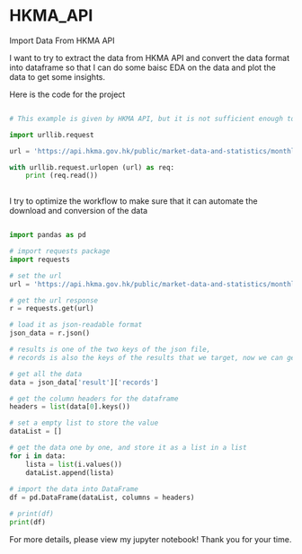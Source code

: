 # HKMA_API
Import Data From HKMA API

I want to try to extract the data from HKMA API and convert the data format into dataframe so that I can do some baisc EDA on the data and plot the data to get some insights.

Here is the code for the project

```python

# This example is given by HKMA API, but it is not sufficient enough to do our data analysis. We need to convert it to dataframe format

import urllib.request

url = 'https://api.hkma.gov.hk/public/market-data-and-statistics/monthly-statistical-bulletin/financial/economic-statistics'

with urllib.request.urlopen (url) as req:
    print (req.read())
    
```

I try to optimize the workflow to make sure that it can automate the download and conversion of the data

```python

import pandas as pd

# import requests package
import requests 

# set the url 
url = 'https://api.hkma.gov.hk/public/market-data-and-statistics/monthly-statistical-bulletin/financial/economic-statistics'

# get the url response
r = requests.get(url)

# load it as json-readable format
json_data = r.json()

# results is one of the two keys of the json file, 
# records is also the keys of the results that we target, now we can get the real-time economic data via json format

# get all the data
data = json_data['result']['records']

# get the column headers for the dataframe 
headers = list(data[0].keys())

# set a empty list to store the value
dataList = []

# get the data one by one, and store it as a list in a list
for i in data:
    lista = list(i.values())
    dataList.append(lista)
 
# import the data into DataFrame
df = pd.DataFrame(dataList, columns = headers)

# print(df)
print(df) 

```

For more details, please view my jupyter notebook! Thank you for your time.
